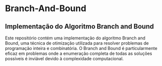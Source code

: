 # Branch-And-Bound



## Implementação do Algoritmo Branch and Bound

Este repositório contém uma implementação do algoritmo Branch and Bound, uma técnica de otimização utilizada para resolver problemas de programação inteira e combinatória. O Branch and Bound é particularmente eficaz em problemas onde a enumeração completa de todas as soluções possíveis é inviável devido à complexidade computacional.
